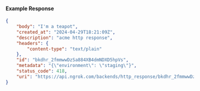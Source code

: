 <!-- Code generated for API Clients. DO NOT EDIT. -->

#### Example Response

```json
{
	"body": "I'm a teapot",
	"created_at": "2024-04-29T18:21:09Z",
	"description": "acme http response",
	"headers": {
		"content-type": "text/plain"
	},
	"id": "bkdhr_2fmmwwDzSa884XB4dmNDXD5hpVs",
	"metadata": "{\"environment\": \"staging\"}",
	"status_code": 418,
	"uri": "https://api.ngrok.com/backends/http_response/bkdhr_2fmmwwDzSa884XB4dmNDXD5hpVs"
}
```
